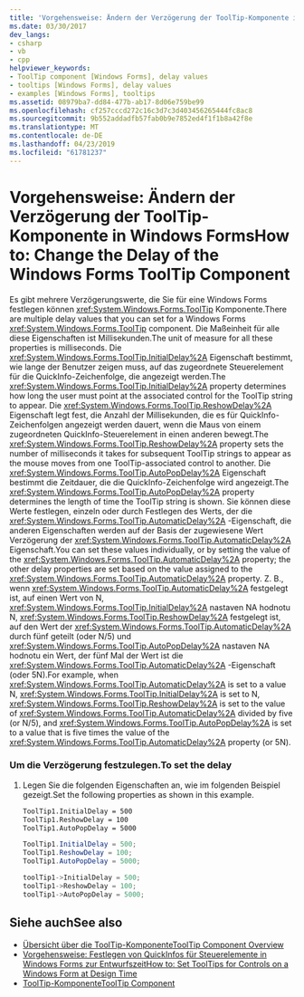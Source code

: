 ```yaml
---
title: 'Vorgehensweise: Ändern der Verzögerung der ToolTip-Komponente in Windows Forms'
ms.date: 03/30/2017
dev_langs:
- csharp
- vb
- cpp
helpviewer_keywords:
- ToolTip component [Windows Forms], delay values
- tooltips [Windows Forms], delay values
- examples [Windows Forms], tooltips
ms.assetid: 08979ba7-dd84-477b-ab17-8d06e759be99
ms.openlocfilehash: cf257cccd272c16c3d7c3d403456265444fc8ac8
ms.sourcegitcommit: 9b552addadfb57fab0b9e7852ed4f1f1b8a42f8e
ms.translationtype: MT
ms.contentlocale: de-DE
ms.lasthandoff: 04/23/2019
ms.locfileid: "61781237"
---
```

# <a name="how-to-change-the-delay-of-the-windows-forms-tooltip-component"></a><span data-ttu-id="31939-102">Vorgehensweise: Ändern der Verzögerung der ToolTip-Komponente in Windows Forms</span><span class="sxs-lookup"><span data-stu-id="31939-102">How to: Change the Delay of the Windows Forms ToolTip Component</span></span>
<span data-ttu-id="31939-103">Es gibt mehrere Verzögerungswerte, die Sie für eine Windows Forms festlegen können <xref:System.Windows.Forms.ToolTip> Komponente.</span><span class="sxs-lookup"><span data-stu-id="31939-103">There are multiple delay values that you can set for a Windows Forms <xref:System.Windows.Forms.ToolTip> component.</span></span> <span data-ttu-id="31939-104">Die Maßeinheit für alle diese Eigenschaften ist Millisekunden.</span><span class="sxs-lookup"><span data-stu-id="31939-104">The unit of measure for all these properties is milliseconds.</span></span> <span data-ttu-id="31939-105">Die <xref:System.Windows.Forms.ToolTip.InitialDelay%2A> Eigenschaft bestimmt, wie lange der Benutzer zeigen muss, auf das zugeordnete Steuerelement für die QuickInfo-Zeichenfolge, die angezeigt werden.</span><span class="sxs-lookup"><span data-stu-id="31939-105">The <xref:System.Windows.Forms.ToolTip.InitialDelay%2A> property determines how long the user must point at the associated control for the ToolTip string to appear.</span></span> <span data-ttu-id="31939-106">Die <xref:System.Windows.Forms.ToolTip.ReshowDelay%2A> Eigenschaft legt fest, die Anzahl der Millisekunden, die es für QuickInfo-Zeichenfolgen angezeigt werden dauert, wenn die Maus von einem zugeordneten QuickInfo-Steuerelement in einen anderen bewegt.</span><span class="sxs-lookup"><span data-stu-id="31939-106">The <xref:System.Windows.Forms.ToolTip.ReshowDelay%2A> property sets the number of milliseconds it takes for subsequent ToolTip strings to appear as the mouse moves from one ToolTip-associated control to another.</span></span> <span data-ttu-id="31939-107">Die <xref:System.Windows.Forms.ToolTip.AutoPopDelay%2A> Eigenschaft bestimmt die Zeitdauer, die die QuickInfo-Zeichenfolge wird angezeigt.</span><span class="sxs-lookup"><span data-stu-id="31939-107">The <xref:System.Windows.Forms.ToolTip.AutoPopDelay%2A> property determines the length of time the ToolTip string is shown.</span></span> <span data-ttu-id="31939-108">Sie können diese Werte festlegen, einzeln oder durch Festlegen des Werts, der die <xref:System.Windows.Forms.ToolTip.AutomaticDelay%2A> -Eigenschaft, die anderen Eigenschaften werden auf der Basis der zugewiesene Wert Verzögerung der <xref:System.Windows.Forms.ToolTip.AutomaticDelay%2A> Eigenschaft.</span><span class="sxs-lookup"><span data-stu-id="31939-108">You can set these values individually, or by setting the value of the <xref:System.Windows.Forms.ToolTip.AutomaticDelay%2A> property; the other delay properties are set based on the value assigned to the <xref:System.Windows.Forms.ToolTip.AutomaticDelay%2A> property.</span></span> <span data-ttu-id="31939-109">Z. B., wenn <xref:System.Windows.Forms.ToolTip.AutomaticDelay%2A> festgelegt ist, auf einen Wert von N, <xref:System.Windows.Forms.ToolTip.InitialDelay%2A> nastaven NA hodnotu N, <xref:System.Windows.Forms.ToolTip.ReshowDelay%2A> festgelegt ist, auf den Wert der <xref:System.Windows.Forms.ToolTip.AutomaticDelay%2A> durch fünf geteilt (oder N/5) und <xref:System.Windows.Forms.ToolTip.AutoPopDelay%2A> nastaven NA hodnotu ein Wert, der fünf Mal der Wert ist die <xref:System.Windows.Forms.ToolTip.AutomaticDelay%2A> -Eigenschaft (oder 5N).</span><span class="sxs-lookup"><span data-stu-id="31939-109">For example, when <xref:System.Windows.Forms.ToolTip.AutomaticDelay%2A> is set to a value N, <xref:System.Windows.Forms.ToolTip.InitialDelay%2A> is set to N, <xref:System.Windows.Forms.ToolTip.ReshowDelay%2A> is set to the value of <xref:System.Windows.Forms.ToolTip.AutomaticDelay%2A> divided by five (or N/5), and <xref:System.Windows.Forms.ToolTip.AutoPopDelay%2A> is set to a value that is five times the value of the <xref:System.Windows.Forms.ToolTip.AutomaticDelay%2A> property (or 5N).</span></span>  
  
### <a name="to-set-the-delay"></a><span data-ttu-id="31939-110">Um die Verzögerung festzulegen.</span><span class="sxs-lookup"><span data-stu-id="31939-110">To set the delay</span></span>  
  
1. <span data-ttu-id="31939-111">Legen Sie die folgenden Eigenschaften an, wie im folgenden Beispiel gezeigt.</span><span class="sxs-lookup"><span data-stu-id="31939-111">Set the following properties as shown in this example.</span></span>  
  
    ```vb  
    ToolTip1.InitialDelay = 500  
    ToolTip1.ReshowDelay = 100  
    ToolTip1.AutoPopDelay = 5000  
    ```  
  
    ```csharp  
    ToolTip1.InitialDelay = 500;  
    ToolTip1.ReshowDelay = 100;  
    ToolTip1.AutoPopDelay = 5000;  
    ```  
  
    ```cpp  
    toolTip1->InitialDelay = 500;  
    toolTip1->ReshowDelay = 100;  
    toolTip1->AutoPopDelay = 5000;  
    ```  
  
## <a name="see-also"></a><span data-ttu-id="31939-112">Siehe auch</span><span class="sxs-lookup"><span data-stu-id="31939-112">See also</span></span>

- [<span data-ttu-id="31939-113">Übersicht über die ToolTip-Komponente</span><span class="sxs-lookup"><span data-stu-id="31939-113">ToolTip Component Overview</span></span>](tooltip-component-overview-windows-forms.md)
- [<span data-ttu-id="31939-114">Vorgehensweise: Festlegen von QuickInfos für Steuerelemente in Windows Forms zur Entwurfszeit</span><span class="sxs-lookup"><span data-stu-id="31939-114">How to: Set ToolTips for Controls on a Windows Form at Design Time</span></span>](how-to-set-tooltips-for-controls-on-a-windows-form-at-design-time.md)
- [<span data-ttu-id="31939-115">ToolTip-Komponente</span><span class="sxs-lookup"><span data-stu-id="31939-115">ToolTip Component</span></span>](tooltip-component-windows-forms.md)
